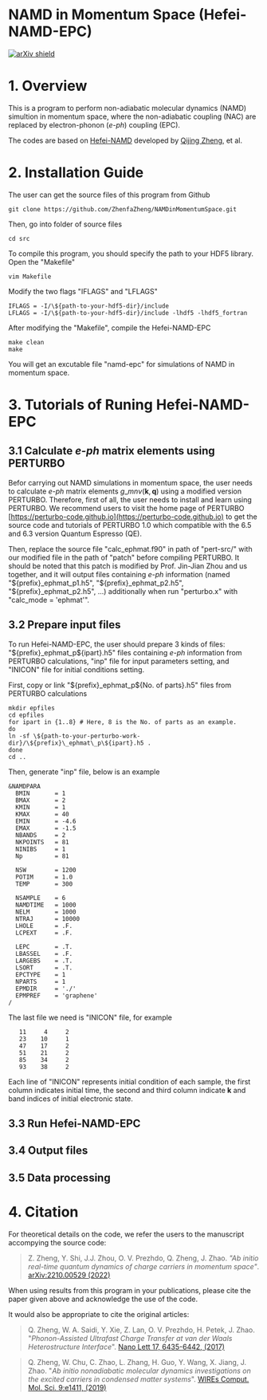 
# NAMD in Momentum Space (Hefei-NAMD-EPC)

[![arXiv shield](https://img.shields.io/badge/arXiv-2210.00529-red.svg?style=flat)](https://doi.org/10.38550/arXiv.2210.00529)

# 1. Overview

This is a program to perform non-adiabatic molecular dynamics (NAMD) simultion
in momentum space, where the non-adiabatic coupling (NAC) are replaced by
electron-phonon (*e-ph*) coupling (EPC).

The codes are based on [Hefei-NAMD](https://github.com/QijingZheng/Hefei-NAMD)
developed by [Qijing Zheng](http://staff.ustc.edu.cn/~zqj), et al.


# 2. Installation Guide

The user can get the source files of this program from Github
```
git clone https://github.com/ZhenfaZheng/NAMDinMomentumSpace.git
```
Then, go into folder of source files
```
cd src
```
To compile this program, you should specify the path to your HDF5 library.
Open the "Makefile"
```
vim Makefile
```
Modify the two flags "IFLAGS" and "LFLAGS"
```
IFLAGS = -I/\${path-to-your-hdf5-dir}/include
LFLAGS = -I/\${path-to-your-hdf5-dir}/include -lhdf5 -lhdf5_fortran
```
After modifying the "Makefile", compile the Hefei-NAMD-EPC
```
make clean
make
```
You will get an excutable file "namd-epc" for simulations of NAMD in momentum
space.


# 3. Tutorials of Runing Hefei-NAMD-EPC

## 3.1 Calculate *e-ph* matrix elements using PERTURBO

Befor carrying out NAMD simulations in momentum space, the user needs to
calculate *e-ph* matrix elements $g\_{mn\nu}(\mathbf{k}, \mathbf{q})$ using a
modified version PERTURBO. Therefore, first of all, the user needs to install
and learn using PERTURBO. We recommend users to visit the home page of PERTURBO
[https://perturbo-code.github.io](https://perturbo-code.github.io) to get the
source code and tutorials of PERTURBO 1.0 which compatible with the 6.5 and 6.3
version Quantum Espresso (QE).

Then, replace the source file "calc\_ephmat.f90" in path of "pert-src/" with
our modified file in the path of "patch" before compiling PERTURBO. It should
be noted that this patch is modified by Prof. Jin-Jian Zhou and us together,
and it will output files containing *e-ph* information (named
"\${prefix}\_ephmat\_p1.h5", "\${prefix}\_ephmat\_p2.h5",
"\${prefix}\_ephmat\_p2.h5", ...) additionally when run "perturbo.x" with
"calc\_mode = 'ephmat'".

## 3.2 Prepare input files

To run Hefei-NAMD-EPC, the user should prepare 3 kinds of files:
"\${prefix}\_ephmat\_p\${ipart}.h5" files containing *e-ph* information from
PERTURBO calculations, "inp" file for input parameters setting, and "INICON"
file for initial conditions setting.

First, copy or link "\${prefix}\_ephmat\_p\${No. of parts}.h5" files from
PERTURBO calculations
```
mkdir epfiles
cd epfiles
for ipart in {1..8} # Here, 8 is the No. of parts as an example.
do
ln -sf \${path-to-your-perturbo-work-dir}/\${prefix}\_ephmat\_p\${ipart}.h5 .
done
cd ..
```

Then, generate "inp" file, below is an example
```
&NAMDPARA
  BMIN       = 1
  BMAX       = 2
  KMIN       = 1
  KMAX       = 40
  EMIN       = -4.6
  EMAX       = -1.5
  NBANDS     = 2
  NKPOINTS   = 81
  NINIBS     = 1
  Np         = 81

  NSW        = 1200
  POTIM      = 1.0
  TEMP       = 300

  NSAMPLE    = 6
  NAMDTIME   = 1000
  NELM       = 1000
  NTRAJ      = 10000
  LHOLE      = .F.
  LCPEXT     = .F.

  LEPC       = .T.
  LBASSEL    = .F.
  LARGEBS    = .T.
  LSORT      = .T.
  EPCTYPE    = 1
  NPARTS     = 1
  EPMDIR     = './'
  EPMPREF    = 'graphene'
/
```

The last file we need is "INICON" file, for example
```
   11     4     2
   23    10     1
   47    17     2
   51    21     2
   85    34     2
   93    38     2
```
Each line of "INICON" represents initial condition of each sample, the first
column indicates initial time, the second and third column indicate
$\mathbf{k}$ and band indices of initial electronic state.


## 3.3 Run Hefei-NAMD-EPC

## 3.4 Output files

## 3.5 Data processing


# 4. Citation

For theoretical details on the code, we refer the users to the manuscript
accompying the source code:

> Z. Zheng, Y. Shi, J.J. Zhou, O. V. Prezhdo, Q. Zheng, J. Zhao. *"Ab initio
real-time quantum dynamics of charge carriers in momentum space"*.
[arXiv:2210.00529 (2022)](https://doi.org/10.38550/arXiv.2210.00529)

When using results from this program in your publications, please cite the
paper given above and acknowledge the use of the code.

It would also be appropriate to cite the original articles:

> Q. Zheng, W. A. Saidi, Y. Xie, Z. Lan, O. V. Prezhdo, H. Petek, J. Zhao.
"*Phonon-Assisted Ultrafast Charge Transfer at van der Waals Heterostructure
Interface*".
[Nano Lett 17, 6435-6442, (2017)](https://doi.org/10.1021/acs.nanolett.7b03429)

> Q. Zheng, W. Chu, C. Zhao, L. Zhang, H. Guo, Y. Wang, X. Jiang, J. Zhao.
"*Ab initio nonadiabatic molecular dynamics investigations on the excited
carriers in condensed matter systems*". 
[WIREs Comput. Mol. Sci. 9:e1411, (2019)](https://doi.org/10.1002/wcms.1411)


